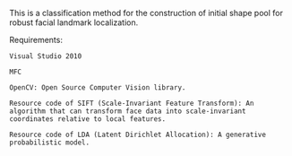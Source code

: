 This is a classification method for the construction of initial shape pool for robust facial landmark localization.

Requirements:

    Visual Studio 2010
  
    MFC
  
    OpenCV: Open Source Computer Vision library.
  
    Resource code of SIFT (Scale-Invariant Feature Transform): An algorithm that can transform face data into scale-invariant coordinates relative to local features.
  
    Resource code of LDA (Latent Dirichlet Allocation): A generative probabilistic model.   


